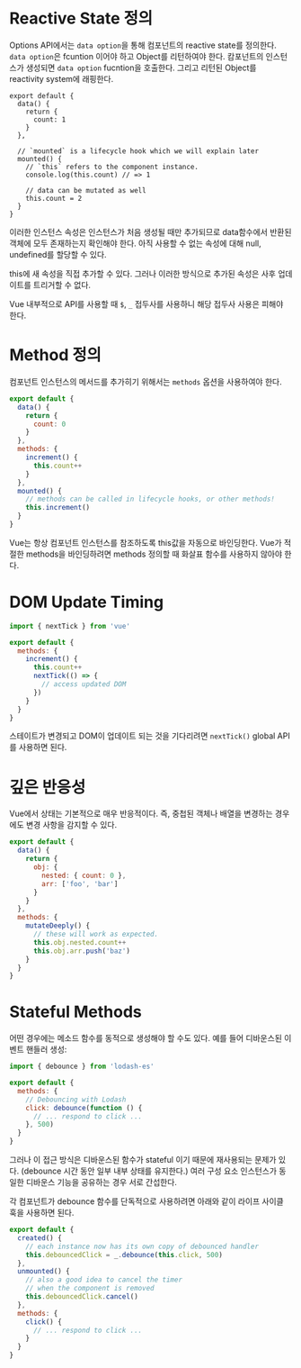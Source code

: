 # Reactive State 정의
Options API에서는 `data option`을 통해 컴포넌트의 reactive state를 정의한다. `data option`은 fcuntion 이어야 하고 Object를 리턴하여야 한다. 
캄포넌트의 인스턴스가 생성되면 `data option` fucntion을 호출한다. 그리고 리턴된 Object를 reactivity system에 래핑한다.
```vue
export default {
  data() {
    return {
      count: 1
    }
  },

  // `mounted` is a lifecycle hook which we will explain later
  mounted() {
    // `this` refers to the component instance.
    console.log(this.count) // => 1

    // data can be mutated as well
    this.count = 2
  }
}
```
이러한 인스턴스 속성은 인스턴스가 처음 생성될 때만 추가되므로 data함수에서 반환된 객체에 모두 존재하는지 확인해야 한다. 
아직 사용할 수 없는 속성에 대해 null, undefined를 할당할 수 있다.

this에 새 속성을 직접 추가할 수 있다. 그러나 이러한 방식으로 추가된 속성은 사후 업데이트를 트리거할 수 없다.

Vue 내부적으로 API를 사용할 때 `$`, `_` 접두사를 사용하니 해당 접두사 사용은 피해야 한다.

# Method 정의
컴포넌트 인스턴스의 메서드를 추가히기 위해서는 `methods` 옵션을 사용하여야 한다. 
```javascript
export default {
  data() {
    return {
      count: 0
    }
  },
  methods: {
    increment() {
      this.count++
    }
  },
  mounted() {
    // methods can be called in lifecycle hooks, or other methods!
    this.increment()
  }
}
```
Vue는 항상 컴포넌트 인스턴스를 참조하도록 this값을 자동으로 바인딩한다. 
Vue가 적절한 methods을 바인딩하려면 methods 정의할 때 화살표 함수를 사용하지 않아야 한다.

# DOM Update Timing
```javascript
import { nextTick } from 'vue'

export default {
  methods: {
    increment() {
      this.count++
      nextTick(() => {
        // access updated DOM
      })
    }
  }
}
```
스테이트가 변경되고 DOM이 업데이트 되는 것을 기다리려면 `nextTick()` global API를 사용하면 된다.

# 깊은 반응성
Vue에서 상태는 기본적으로 매우 반응적이다. 즉, 중첩된 객체나 배열을 변경하는 경우에도 변경 사항을 감지할 수 있다.
```javascript
export default {
  data() {
    return {
      obj: {
        nested: { count: 0 },
        arr: ['foo', 'bar']
      }
    }
  },
  methods: {
    mutateDeeply() {
      // these will work as expected.
      this.obj.nested.count++
      this.obj.arr.push('baz')
    }
  }
}
```

# Stateful Methods
어떤 경우에는 메소드 함수를 동적으로 생성해야 할 수도 있다. 예를 들어 디바운스된 이벤트 핸들러 생성:
```javascript
import { debounce } from 'lodash-es'

export default {
  methods: {
    // Debouncing with Lodash
    click: debounce(function () {
      // ... respond to click ...
    }, 500)
  }
}
```
그러나 이 접근 방식은 디바운스된 함수가 stateful 이기 때문에 재사용되는 문제가 있다.
(debounce 시간 동안 일부 내부 상태를 유지한다.) 
여러 구성 요소 인스턴스가 동일한 디바운스 기능을 공유하는 경우 서로 간섭한다.

각 컴포넌트가 debounce 함수를 단독적으로 사용하려면 아래와 같이 라이프 사이클 훅을 사용하면 된다.
```javascript
export default {
  created() {
    // each instance now has its own copy of debounced handler
    this.debouncedClick = _.debounce(this.click, 500)
  },
  unmounted() {
    // also a good idea to cancel the timer
    // when the component is removed
    this.debouncedClick.cancel()
  },
  methods: {
    click() {
      // ... respond to click ...
    }
  }
}
```
